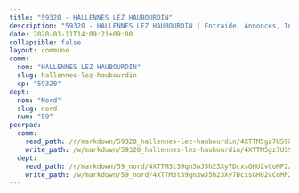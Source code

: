```yaml
---
title: "59320 - HALLENNES LEZ HAUBOURDIN"
description: "59320 - HALLENNES LEZ HAUBOURDIN | Entraide, Annonces, Initiatives"
date: 2020-01-11T14:09:21+09:00
collapsible: false
layout: commune
comm:
  nom: "HALLENNES LEZ HAUBOURDIN"
  slug: hallennes-lez-haubourdin
  cp: "59320"
dept:
  nom: "Nord"
  slug: nord
  num: "59"
peerpad:
  comm:
    read_path: /r/markdown/59320_hallennes-lez-haubourdin/4XTTM5gz7US9XwPRxHhGuqJtQa6w24KACogX24b3B4N1Pp38C
    write_path: /w/markdown/59320_hallennes-lez-haubourdin/4XTTM5gz7US9XwPRxHhGuqJtQa6w24KACogX24b3B4N1Pp38C-K3TgTyjP2k5MWEofWmjD4PstWo5jmd8VqqP2SYvgCbLGfmpd6bgwm5evB4n3RcoSvt7btedEPxb5RypBJipKtQSwTsJAm7gsKVSWGfGdXrn7wLeqFxfsDQcGHK8u823YcZtzPffE
  dept:
    read_path: /r/markdown/59_nord/4XTTM3t39qn3wJ5h23Xy7DcxsGHU2vCoMP2z3iS4TUn3TrtdJ
    write_path: /w/markdown/59_nord/4XTTM3t39qn3wJ5h23Xy7DcxsGHU2vCoMP2z3iS4TUn3TrtdJ-K3TgTuZGkuZqXfr6fpmH7pGsMT6ndvZQMyRDze5QBt7XScLWHoBi246kLoDKpTH2Yo4f3AFSSJqGc2ozvNww7qPLqsDjpvahxCbQ6F5znbfjp6kVgaDcTYc9LyhwSfYuCevnvZUQ
---
```


